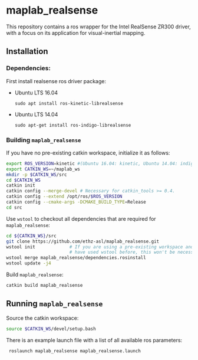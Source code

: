 # maplab_realsense

This repository contains a ros wrapper for the Intel RealSense ZR300 driver, with a focus on its application for visual-inertial mapping.

## Installation

### Dependencies:

First install realsense ros driver package:
* Ubuntu LTS 16.04
  ```
  sudo apt install ros-kinetic-librealsense
  ```
* Ubuntu LTS 14.04
  ```
  sudo apt-get install ros-indigo-librealsense
  ```
  
### Building `maplab_realsense`

If you have no pre-existing catkin workspace, initialize it as follows:
```bash
export ROS_VERSION=kinetic #(Ubuntu 16.04: kinetic, Ubuntu 14.04: indigo)
export CATKIN_WS=~/maplab_ws
mkdir -p $CATKIN_WS/src
cd $CATKIN_WS
catkin init
catkin config --merge-devel # Necessary for catkin_tools >= 0.4.
catkin config --extend /opt/ros/$ROS_VERSION
catkin config --cmake-args -DCMAKE_BUILD_TYPE=Release
cd src
```

Use `wstool` to checkout all dependencies that are required for `maplab_realsense`:
```bash
cd ${CATKIN_WS}/src
git clone https://github.com/ethz-asl/maplab_realsense.git
wstool init             # If you are using a pre-existing workspace and
                        # have used wstool before, this won't be necessary
wstool merge maplab_realsense/dependencies.rosinstall
wstool update -j4
```

Build `maplab_realsense`:
```bash
catkin build maplab_realsense
```

## Running `maplab_realsense`

Source the catkin workspace:
```bash
source $CATKIN_WS/devel/setup.bash
```

There is an example launch file with a list of all available ros parameters:
```
 roslaunch maplab_realsense maplab_realsense.launch
```
